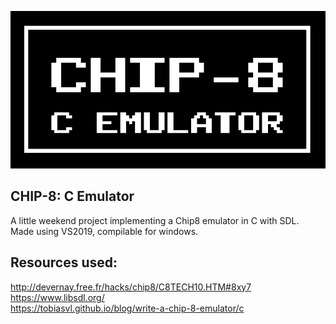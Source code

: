 ![image](https://github.com/Beilinson/Chip8/blob/e4060400e5d506f4449002f39207e98f380f216a/chip8-cover.jpg?raw=true)

## CHIP-8: C Emulator
A little weekend project implementing a Chip8 emulator in C with SDL.  
Made using VS2019, compilable for windows.  

## Resources used:  
http://devernay.free.fr/hacks/chip8/C8TECH10.HTM#8xy7  
https://www.libsdl.org/  
https://tobiasvl.github.io/blog/write-a-chip-8-emulator/c  
